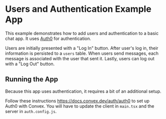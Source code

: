 # Users and Authentication Example App

This example demonstrates how to add users and authentication to a basic chat
app. It uses [Auth0](https://auth0.com/authentication) for authentication.

Users are initially presented with a "Log In" button. After user's log in, their
information is persisted to a `users` table. When users send messages, each
message is associated with the user that sent it. Lastly, users can log out with
a "Log Out" button.

## Running the App

Because this app uses authentication, it requires a bit of an additional setup.

Follow these instructions https://docs.convex.dev/auth/auth0 to set up Auth0
with Convex. You will have to update the client in `main.tsx` and the server in
`auth.config.js`.
